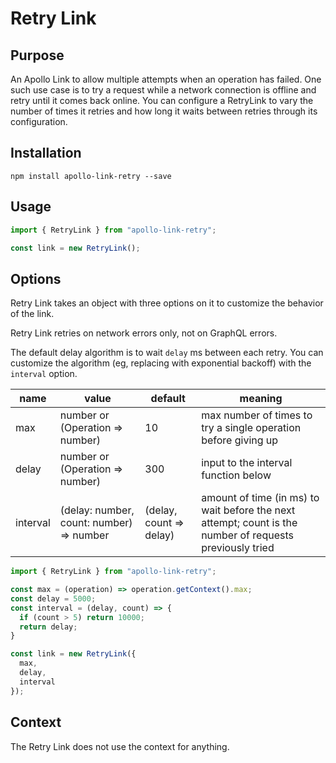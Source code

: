 # Retry Link

## Purpose
An Apollo Link to allow multiple attempts when an operation has failed. One such use case is to try a request while a network connection is offline and retry until it comes back online. You can configure a RetryLink to vary the number of times it retries and how long it waits between retries through its configuration.

## Installation

`npm install apollo-link-retry --save`

## Usage
```js
import { RetryLink } from "apollo-link-retry";

const link = new RetryLink();
```

## Options
Retry Link takes an object with three options on it to customize the behavior of the link.

Retry Link retries on network errors only, not on GraphQL errors.

The default delay algorithm is to wait `delay` ms between each retry. You can customize the algorithm (eg, replacing with exponential backoff) with the `interval` option.

|name|value|default|meaning|
|---|---|---|---|
|max|number or (Operation => number)|10|max number of times to try a single operation before giving up|
|delay|number or (Operation => number)|300|input to the interval function below|
|interval|(delay: number, count: number) => number|(delay, count => delay)|amount of time (in ms) to wait before the next attempt; count is the number of requests previously tried|
```js
import { RetryLink } from "apollo-link-retry";

const max = (operation) => operation.getContext().max;
const delay = 5000;
const interval = (delay, count) => {
  if (count > 5) return 10000;
  return delay;
}

const link = new RetryLink({
  max,
  delay,
  interval
});
```

## Context
The Retry Link does not use the context for anything.
